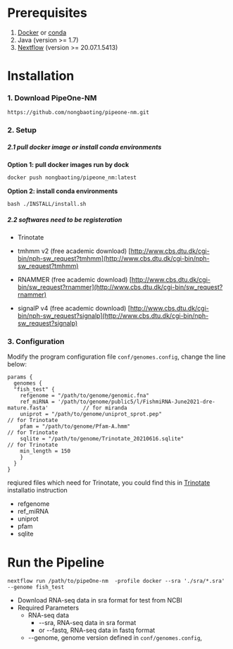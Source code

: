 # Prerequisites

1. [Docker](https://www.docker.com/) or [conda](https://docs.conda.io/en/latest/miniconda.html)
2. Java (version >= 1.7)
3. [Nextflow](https://www.nextflow.io/) (version >= 20.07.1.5413)

# Installation

### __1. Download PipeOne-NM__

```
https://github.com/nongbaoting/pipeone-nm.git
```

### __2. Setup__

##### 2.1 pull docker image or install conda environments

**Option 1: pull docker images run by dock**

```bash
docker push nongbaoting/pipeone_nm:latest
```

**Option 2: install conda environments** 

```
bash ./INSTALL/install.sh
```

##### __2.2 softwares need to be registeration__

* Trinotate
* tmhmm v2 (free academic download) [http://www.cbs.dtu.dk/cgi-bin/nph-sw_request?tmhmm](http://www.cbs.dtu.dk/cgi-bin/nph-sw_request?tmhmm)

* RNAMMER (free academic download) [http://www.cbs.dtu.dk/cgi-bin/sw_request?rnammer](http://www.cbs.dtu.dk/cgi-bin/sw_request?rnammer)
* signalP v4 (free academic download) [http://www.cbs.dtu.dk/cgi-bin/nph-sw_request?signalp](http://www.cbs.dtu.dk/cgi-bin/nph-sw_request?signalp)


### __3. Configuration__

Modify the program configuration file `conf/genomes.config`,  change the line below:

```
params {
  genomes {
  "fish_test" {
	refgenome = "/path/to/genome/genomic.fna"
	ref_miRNA = '/path/to/genome/public5/l/FishmiRNA-June2021-dre-mature.fasta'			  // for miranda
	uniprot = "/path/to/genome/uniprot_sprot.pep"                                                     // for Trinotate
	pfam = "/path/to/genome/Pfam-A.hmm"                                                               // for Trinotate
	sqlite = "/path/to/genome/Trinotate_20210616.sqlite"                                         	  // for Trinotate 
	min_length = 150
    }
  }
}
```

reqiured files which need for Trinotate, you could find this in [Trinotate ](https://github.com/Trinotate/Trinotate.github.io/blob/master/index.asciidoc#SequencesRequired)installatio instruction 

* refgenome
* ref_miRNA
* uniprot
* pfam
* sqlite

# __Run the Pipeline__


```
nextflow run /path/to/pipeOne-nm  -profile docker --sra './sra/*.sra' --genome fish_test
```

* Download RNA-seq data in sra format for test from NCBI
* Required Parameters
  * RNA-seq data
    * --sra, RNA-seq data in sra format
    * or --fastq, RNA-seq data in fastq format
  * --genome, genome version defined in `conf/genomes.config`,
